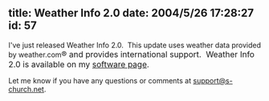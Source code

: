 title: Weather Info 2.0
date: 2004/5/26 17:28:27
id: 57
---
I've just released Weather Info 2.0.  This update uses weather data provided by weather.com<font size="4"><font size="3">® and provides international support.  Weather Info 2.0 is available on my [software page](otherprojects.htm). </font></font>

Let me know if you have any questions or comments at [support@s-church.net](mailto:support@s-church.net).